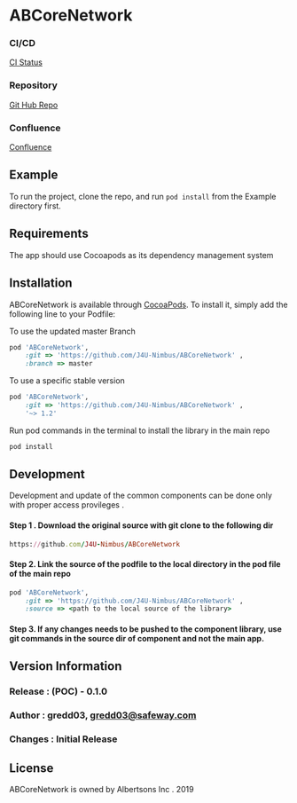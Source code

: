 # ABCoreNetwork

### CI/CD 
[CI Status](https://app.bitrise.io/app/c09667990007add3#)

### Repository
[Git Hub Repo](https://github.com/J4U-Nimbus/ABCoreNetwork)

### Confluence
[Confluence](https://confluence.safeway.com/display/DMH/Modular+Pattern)

## Example

To run the  project, clone the repo, and run `pod install` from the Example directory first.

## Requirements
The app should use Cocoapods as its dependency management system

## Installation

ABCoreNetwork is available through [CocoaPods](https://cocoapods.org). 
To install it, simply add the following line to your Podfile:

To use the updated master Branch
```ruby
pod 'ABCoreNetwork', 
    :git => 'https://github.com/J4U-Nimbus/ABCoreNetwork' , 
    :branch => master
```

To use a specific stable version 
```ruby
pod 'ABCoreNetwork', 
    :git => 'https://github.com/J4U-Nimbus/ABCoreNetwork' , 
    '~> 1.2'
```

Run pod commands in the terminal to install the library in the main repo
```ruby
pod install
```
## Development 
Development and update of the common components can be done only with proper access provileges .
#### Step 1 . Download the original source with git clone to the following dir  
```ruby
https://github.com/J4U-Nimbus/ABCoreNetwork
```
#### Step 2. Link the source of the podfile to the local directory in the pod file of the main repo
```ruby
pod 'ABCoreNetwork', 
    :git => 'https://github.com/J4U-Nimbus/ABCoreNetwork' , 
    :source => <path to the local source of the library>
```

#### Step 3. If any changes needs to be pushed to the component library, use git commands in the source dir of component and not the main app.

## Version Information 

### Release : (POC) - 0.1.0
### Author : gredd03, gredd03@safeway.com
### Changes : Initial Release 

## License

ABCoreNetwork is owned by Albertsons Inc . 2019
